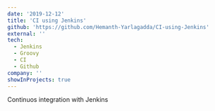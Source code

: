 ```yaml
---
date: '2019-12-12'
title: 'CI using Jenkins'
github: 'https://github.com/Hemanth-Yarlagadda/CI-using-Jenkins'
external: ''
tech:
  - Jenkins
  - Groovy
  - CI
  - Github
company: ''
showInProjects: true
---
```


Continuos integration with Jenkins